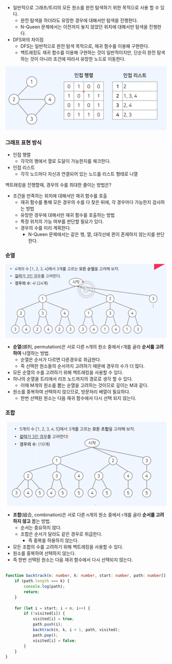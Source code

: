 - 일반적으로 그래프/트리의 모든 원소를 완전 탐색하기 위한 목적으로 사용 할 수 있다.
	- 완전 탐색을 하더라도 유망한 경우에 대해서만 탐색을 진행한다.
	- N-Queen 문제에서는 이전까지 놓지 않았던 위치에 대해서만 탐색을 진행한다.
- DFS와의 차이점
	- DFS는 일반적으로 완전 탐색 목적으로, 재귀 함수를 이용해 구현한다.
	- 백트래킹도 재귀 함수를 이용해 구현하는 것이 일반적이지만, 단순히 완전 탐색하는 것이 아니라 조건에 따라서 유망한 노드로 이동한다.

![Pasted image 20241226182335.png](../img/Pasted%20image%2020241226182335.png)
### 그래프 표현 방식

- 인접 행렬
	- 각각의 행에서 열로 도달이 가능한지를 체크한다.
- 인접 리스트
	- 각각 노드마다 자신과 연결되어 있는 노드를 리스트 형태로 나열

백트래킹을 진행할때, 경우의 수를 최대한 줄이는 방법은?
- 조건을 만족하는 위치에 대해서만 재귀 함수를 호출
	- 재귀 함수를 통해 모든 경우의 수를 다 찾은 뒤에, 각 경우마다 가능한지 검사하는 방법
	- 유망한 경우에 대해서만 재귀 함수를 호출하는 방법
	- 특정 위치의 가능 여부를 판단할 필요가 있다.
	- 경우의 수를 미리 계획한다.
		- N-Queen 문제에서는 같은 행, 열, 대각선에 퀸이 존재하지 않는지를 판단한다.

### 순열

![Pasted image 20250214162652.png](../img/Pasted%20image%2020250214162652.png)

- **순열**(順列, permutation)은 서로 다른 n개의 원소 중에서 r개를 골라 **순서를 고려하여** 나열하는 방법.
	- 순열은 순서가 다르면 다른경우로 취급한다.
	- 즉 선택한 원소들의 순서까지 고려하기 때문에 경우의 수가 더 많다.
- 모든 순열의 수를 고려하기 위해 백트래킹을 사용할 수 있다.
- 하나의 순열을 트리에서 리프 노드까지의 경로로 생각 할 수 있다.
	- 이때 M개의 원소를 뽑는 순열을 고려하는 것이므로 깊이는 M과 같다.
- 원소를 중복하여 선택하지 않으므로, 방문처리 배열이 필요하다.
	- 한번 선택된 원소는 다음 재귀 함수에서 다시 선택 되지 않는다.

### 조합

![Pasted image 20250219160912.png](../img/Pasted%20image%2020250219160912.png)

- **조합**(組合, combination)은 서로 다른 n개의 원소 중에서 r개를 골라 **순서를 고려하지 않고** 뽑는 방법.
	- 순서는 중요하지 않다.
	- 조합은 순서가 달라도 같은 경우로 취급한다.
		- 즉 중복을 허용하지 않는다.
- 모든 조합의 수를 고려하기 위해 백트래킹을 사용할 수 있다.
- 원소를 중복하여 선택하지 않는다.
- 즉 한번 선택된 원소는 다음 재귀 함수에서 다시 선택되지 않는다.

``` ts

function backtrack(n: number, k: number, start: number, path: number[], visited: boolean[]) {
    if (path.length === k) {
        console.log(path);
        return;
    }

    for (let i = start; i < n; i++) {
        if (!visited[i]) {
            visited[i] = true;
            path.push(i);
            backtrack(n, k, i + 1, path, visited);
            path.pop();
            visited[i] = false;
        }
    }
}




```
